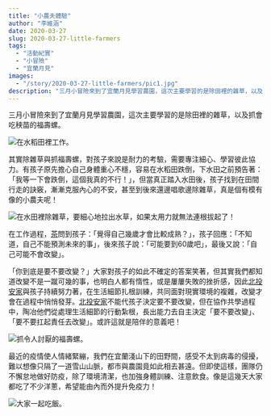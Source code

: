 ```yaml
---
title: "小農夫體驗"
author: "李維涵"
date: 2020-03-27
slug: 2020-03-27-little-farmers
tags:
  - "活動紀實"
  - "小冒險"
  - "宜蘭月見"
images: 
  - "/story/2020-03-27-little-farmers/pic1.jpg"
description: "三月小冒險來到了宜蘭月見學習農園，這次主要學習的是除田裡的雜草，以及抓會吃秧苗的福壽螺。在月見的學習，對孩子來說是耐力的考驗，需要專注細心、學習彼此協力。北投安家選擇與孩子持續努力著，在生活細節扎根訓練，共同面對現實環境的複雜，改變才會在過程中悄悄發芽。"
---
```


三月小冒險來到了宜蘭月見學習農園，這次主要學習的是除田裡的雜草，以及抓會吃秧苗的福壽螺。

![在水稻田裡工作。](pic1.jpg "在水稻田裡工作。")

其實除雜草與抓福壽螺，對孩子來說是耐力的考驗，需要專注細心、學習彼此協力。有孩子原先擔心自己身體重心不穩，容易在水稻田跌倒，下水田之前預告著：「我等一下會跌倒，這個我真的不行！」，但當真正踏入水田後，孩子找到在田間行走的訣竅，漸漸克服內心的不安，甚至到後來還邊唱歌邊除雜草，真是個有模有像的小農夫呢！

![在水田裡除雜草，要細心地拉出水草，如果太用力就無法連根拔起了！](pic2.jpg "在水田裡除雜草，要細心地拉出水草，如果太用力就無法連根拔起了！")

在工作過程，<u>茶</u>問到孩子：「覺得自己幾歲才會比較成熟？」，孩子回應：「不知道，自己不能預測未來的事」，後來孩子說：「可能要到60歲吧」，最後又說：「自己可能不會改變」。

「你到底是要不要改變？」大家對孩子的如此不確定的答案笑著，但其實我們都知道改變不是一蹴可幾的事，也明白人都有惰性，或是屢屢失敗的挫折感，因此<u>北投安家</u>與孩子持續努力著，在生活細節扎根訓練，共同面對現實環境的複雜，改變才會在過程中悄悄發芽。<u>北投安家</u>不能代孩子決定要不要改變，但在協作共學過程中，陶冶他們從處理生活細節的行動紮根，長出能力去自主決定「要不要改變」、「要不要扛起責任去改變」。或許這就是陪伴的意義吧！

![抓令人討厭的福壽螺。](pic3.jpg "抓令人討厭的福壽螺。")

最近的疫情使人情緒緊繃，我們在宜蘭淺山下的田野間，感受不太到病毒的侵擾，難以想像只隔了一道雪山山脈，都市與農園竟如此相去甚遠。但即使這樣，團隊仍不懈怠地做好防疫，除了環境清潔，也加強身體訓練、注意飲食。像是這幾天大家都吃了不少洋蔥，希望能由內而外提升免疫力！

![大家一起吃飯。](pic4.jpg "大家一起吃飯。")
